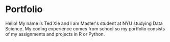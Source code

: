 # Portfolio

Hello! My name is Ted Xie and I am Master's student at NYU studying Data Science. My coding experience comes from school so my portfolio consists of my assignments and projects in R or Python.
